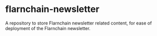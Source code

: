 # flarnchain-newsletter
A repository to store Flarnchain newsletter related content, for ease of deployment of the Flarnchain newsletter.
